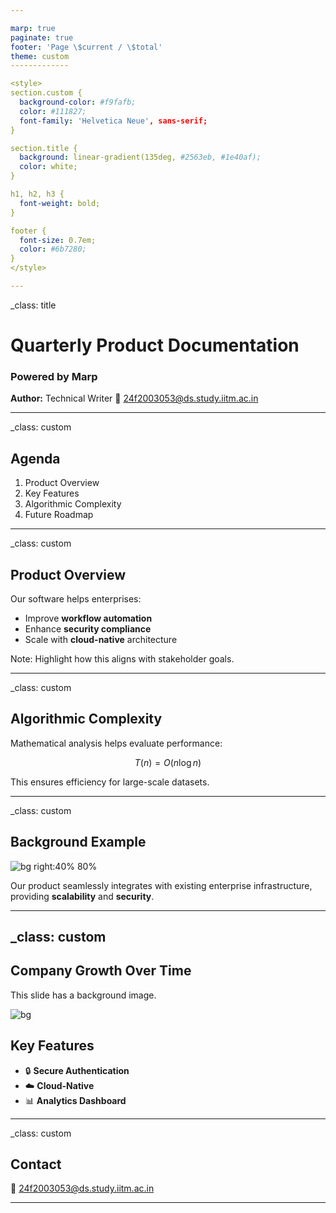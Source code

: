 ```yaml
---

marp: true
paginate: true
footer: 'Page \$current / \$total'
theme: custom
-------------

<style>
section.custom {
  background-color: #f9fafb;
  color: #111827;
  font-family: 'Helvetica Neue', sans-serif;
}

section.title {
  background: linear-gradient(135deg, #2563eb, #1e40af);
  color: white;
}

h1, h2, h3 {
  font-weight: bold;
}

footer {
  font-size: 0.7em;
  color: #6b7280;
}
</style>

---
```


\_class: title

# Quarterly Product Documentation

### Powered by Marp

**Author:** Technical Writer
📧 [24f2003053@ds.study.iitm.ac.in](mailto:24f2003053@ds.study.iitm.ac.in)

---

\_class: custom

## Agenda

1. Product Overview
2. Key Features
3. Algorithmic Complexity
4. Future Roadmap

---

\_class: custom

## Product Overview

Our software helps enterprises:

* Improve **workflow automation**
* Enhance **security compliance**
* Scale with **cloud-native** architecture

Note: Highlight how this aligns with stakeholder goals.

---

\_class: custom

## Algorithmic Complexity

Mathematical analysis helps evaluate performance:

$$
T(n) = O(n \log n)
$$

This ensures efficiency for large-scale datasets.

---

\_class: custom

## Background Example

![bg right:40% 80%](https://images.unsplash.com/photo-1507679799987-c73779587ccf)

Our product seamlessly integrates with existing enterprise infrastructure, providing **scalability** and **security**.

---

\_class: custom
---

## Company Growth Over Time

This slide has a background image.

![bg](https://images.unsplash.com/photo-1504384308090-c894fdcc538d?ixlib=rb-4.0.3&auto=format&fit=crop&w=1600&q=80)

## Key Features

* 🔒 **Secure Authentication**
* ☁️ **Cloud-Native**
* 📊 **Analytics Dashboard**

---

\_class: custom

## Contact

📧 [24f2003053@ds.study.iitm.ac.in](mailto:24f2003053@ds.study.iitm.ac.in)

---

